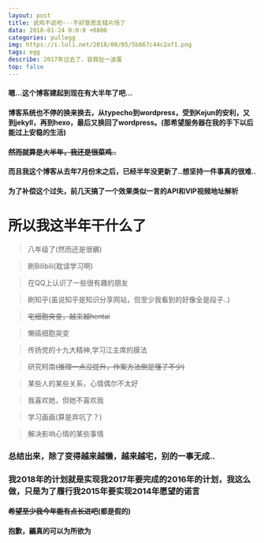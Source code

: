 ```yaml
---
layout: post
title: 说鸡不说吧···不好意思走错片场了
data: 2018-01-24 0:0:0 +0800
categories: pullegg
img: https://i.loli.net/2018/08/05/5b667c44c2af1.png
tags: egg
describe: 2017年过去了，容我扯一波蛋
top: false
---
```

#### 嗯…这个博客建起到现在有大半年了吧…

#### 博客系统也不停的换来换去，从typecho到wordpress，受到Kejun的安利，又到jekyll，再到hexo，最后又换回了wordpress。(那希望服务器在我的手下以后能过上安稳的生活)

#### ~~然而就算是大半年，我还是很菜鸡..~~

#### 而且我这个博客从去年7月份末之后，已经半年没更新了..想坚持一件事真的很难..

#### 为了补偿这个过失，前几天搞了一个效果类似一言的API和VIP视频地址解析

# 所以我这半年干什么了
> 八年级了(然而还是很鶸)

> 刷Bilibili(耽误学习啊)

> 在QQ上认识了一些很有趣的朋友

> 刷知乎(虽说知乎是知识分享网站，但至少我看到的好像全是段子..)

> ~~宅细胞突变，越来越hentai~~

> 懒癌细胞突变

>传扬党的十九大精神,学习江主席的膜法

>研究柯南~~(推理一点没提升，作案方法倒是懂了不少)~~

>某些人的某些关系，心情偶尔不太好

>我喜欢她，但她不喜欢我

>学习画画(算是弃坑了？)

>解决影响心情的某些事情

### 总结出来，除了变得越来越懒，越来越宅，别的一事无成..


### 我2018年的计划就是实现我2017年要完成的2016年的计划，我这么做，只是为了履行我2015年要实现2014年愿望的诺言

#### ~~希望至少我今年能有点长进吧~~(都是假的)

#### 抱歉，鶸真的可以为所欲为